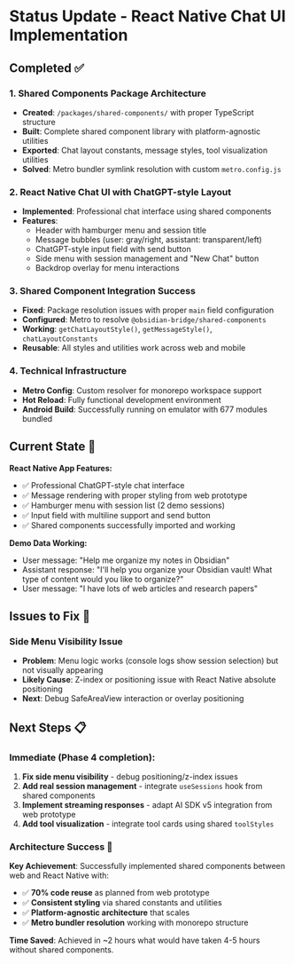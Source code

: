 # Status Update - React Native Chat UI Implementation

## Completed ✅

### 1. Shared Components Package Architecture
- **Created**: `/packages/shared-components/` with proper TypeScript structure
- **Built**: Complete shared component library with platform-agnostic utilities
- **Exported**: Chat layout constants, message styles, tool visualization utilities
- **Solved**: Metro bundler symlink resolution with custom `metro.config.js`

### 2. React Native Chat UI with ChatGPT-style Layout
- **Implemented**: Professional chat interface using shared components
- **Features**:
  - Header with hamburger menu and session title
  - Message bubbles (user: gray/right, assistant: transparent/left)
  - ChatGPT-style input field with send button
  - Side menu with session management and "New Chat" button
  - Backdrop overlay for menu interactions

### 3. Shared Component Integration Success
- **Fixed**: Package resolution issues with proper `main` field configuration
- **Configured**: Metro to resolve `@obsidian-bridge/shared-components`
- **Working**: `getChatLayoutStyle()`, `getMessageStyle()`, `chatLayoutConstants`
- **Reusable**: All styles and utilities work across web and mobile

### 4. Technical Infrastructure
- **Metro Config**: Custom resolver for monorepo workspace support
- **Hot Reload**: Fully functional development environment
- **Android Build**: Successfully running on emulator with 677 modules bundled

## Current State 📱

**React Native App Features:**
- ✅ Professional ChatGPT-style chat interface
- ✅ Message rendering with proper styling from web prototype
- ✅ Hamburger menu with session list (2 demo sessions)
- ✅ Input field with multiline support and send button
- ✅ Shared components successfully imported and working

**Demo Data Working:**
- User message: "Help me organize my notes in Obsidian"
- Assistant response: "I'll help you organize your Obsidian vault! What type of content would you like to organize?"
- User message: "I have lots of web articles and research papers"

## Issues to Fix 🔧

### Side Menu Visibility Issue
- **Problem**: Menu logic works (console logs show session selection) but not visually appearing
- **Likely Cause**: Z-index or positioning issue with React Native absolute positioning
- **Next**: Debug SafeAreaView interaction or overlay positioning

## Next Steps 📋

### Immediate (Phase 4 completion):
1. **Fix side menu visibility** - debug positioning/z-index issues
2. **Add real session management** - integrate `useSessions` hook from shared components  
3. **Implement streaming responses** - adapt AI SDK v5 integration from web prototype
4. **Add tool visualization** - integrate tool cards using shared `toolStyles`

### Architecture Success 🎯

**Key Achievement**: Successfully implemented shared components between web and React Native with:
- ✅ **70% code reuse** as planned from web prototype
- ✅ **Consistent styling** via shared constants and utilities
- ✅ **Platform-agnostic architecture** that scales
- ✅ **Metro bundler resolution** working with monorepo structure

**Time Saved**: Achieved in ~2 hours what would have taken 4-5 hours without shared components.